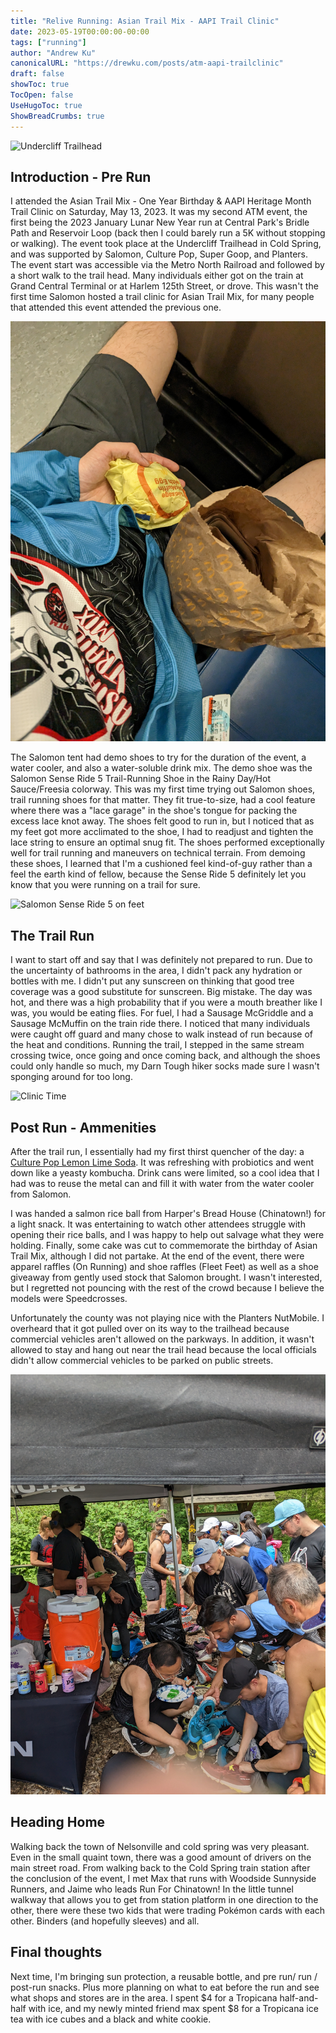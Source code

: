 ```yaml
---
title: "Relive Running: Asian Trail Mix - AAPI Trail Clinic"
date: 2023-05-19T00:00:00-00:00
tags: ["running"]
author: "Andrew Ku"
canonicalURL: "https://drewku.com/posts/atm-aapi-trailclinic"
draft: false
showToc: true
TocOpen: false
UseHugoToc: true
ShowBreadCrumbs: true
---
```


![Undercliff Trailhead](images/Salomon-tent.jpg)

## Introduction - Pre Run
I attended the Asian Trail Mix - One Year Birthday & AAPI Heritage Month Trail Clinic on Saturday, May 13, 2023. It was my second ATM event, the first being the 2023 January Lunar New Year run at Central Park's Bridle Path and Reservoir Loop (back then I could barely run a 5K without stopping or walking). The event took place at the Undercliff Trailhead in Cold Spring, and was supported by Salomon, Culture Pop, Super Goop, and Planters. The event start was accessible via the Metro North Railroad and followed by a short walk to the trail head. Many individuals either got on the train at Grand Central Terminal or at Harlem 125th Street, or drove. This wasn't the first time Salomon hosted a trail clinic for Asian Trail Mix, for many people that attended this event attended the previous one. 

![Breakfast](images/atm-cheeseburger.jpg)

The Salomon tent had demo shoes to try for the duration of the event, a water cooler, and also a water-soluble drink mix. The demo shoe was the Salomon Sense Ride 5 Trail-Running Shoe in the Rainy Day/Hot Sauce/Freesia colorway. This was my first time trying out Salomon shoes, trail running shoes for that matter. They fit true-to-size, had a cool feature where there was a "lace garage" in the shoe's tongue for packing the excess lace knot away. The shoes felt good to run in, but I noticed that as my feet got more acclimated to the shoe, I had to readjust and tighten the lace string to ensure an optimal snug fit. The shoes performed exceptionally well for trail running and maneuvers on technical terrain. From demoing these shoes, I learned that I'm a cushioned feel kind-of-guy rather than a feel the earth kind of fellow, because the Sense Ride 5 definitely let you know that you were running on a trail for sure.   

![Salomon Sense Ride 5 on feet](images/salomon-sense-ride-5.jpg)


## The Trail Run
I want to start off and say that I was definitely not prepared to run. Due to the uncertainty of bathrooms in the area, I didn't pack any hydration or bottles with me. I didn't put any sunscreen on thinking that good tree coverage was a good substitute for sunscreen. Big mistake. The day was hot, and there was a high probability that if you were a mouth breather like I was, you would be eating flies. For fuel, I had a Sausage McGriddle and a Sausage McMuffin on the train ride there. I noticed that many individuals were caught off guard and many chose to walk instead of run because of the heat and conditions. Running the trail, I stepped in the same stream crossing twice, once going and once coming back, and although the shoes could only handle so much, my Darn Tough hiker socks made sure I wasn't sponging around for too long. 

![Clinic Time](images/atm-coldspring-mountain.jpg)

## Post Run - Ammenities
After the trail run, I essentially had my first thirst quencher of the day: a [Culture Pop Lemon Lime Soda](https://drinkculturepop.com/products/lemon-lime-cardamom). It was refreshing with probiotics and went down like a yeasty kombucha. Drink cans were limited, so a cool idea that I had was to reuse the metal can and fill it with water from the water cooler from Salomon. 

I was handed a salmon rice ball from Harper's Bread House (Chinatown!) for a light snack. It was entertaining to watch other attendees struggle with opening their rice balls, and I was happy to help out salvage what they were holding.  Finally, some cake was cut to commemorate the birthday of Asian Trail Mix, although I did not partake. At the end of the event, there were apparel raffles (On Running) and shoe raffles (Fleet Feet) as well as a shoe giveaway from gently used stock that Salomon brought. I wasn't interested, but I regretted not pouncing with the rest of the crowd because I believe the models were Speedcrosses. 

Unfortunately the county was not playing nice with the Planters NutMobile. I overheard that it got pulled over on its way to the trailhead because commercial vehicles aren't allowed on the parkways. In addition, it wasn't allowed to stay and hang out near the trail head because the local officials didn't allow commercial vehicles to be parked on public streets. 

![Salomon shoe giveaway](images/salomon-shoe-giveaway.jpg)

## Heading Home
Walking back the town of Nelsonville and cold spring was very pleasant. Even in the small quaint town, there was a good amount of drivers on the main street road. From walking back to the Cold Spring train station after the conclusion of the event, I met Max that runs with Woodside Sunnyside Runners, and Jaime who leads Run For Chinatown! In the little tunnel walkway that allows you to get from station platform in one direction to the other, there were these two kids that were trading Pokémon cards with each other. Binders (and hopefully sleeves) and all. 

## Final thoughts
Next time, I'm bringing sun protection, a reusable bottle, and pre run/ run / post-run snacks. Plus more planning on what to eat before the run and see what shops and stores are in the area. I spent $4 for a Tropicana half-and-half with ice, and my newly minted friend max spent $8 for a Tropicana ice tea with ice cubes and a black and white cookie. 

